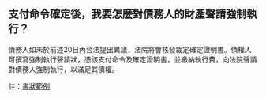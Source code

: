 ## 支付命令確定後，我要怎麼對債務人的財產聲請強制執行？

債務人如未於前述20日內合法提出異議，法院將會核發裁定確定證明書。債權人可撰寫強制執行聲請狀，憑該支付命令及確定證明書，並繳納執行費，向法院聲請對債務人強制執行，以滿足其債權。

註：[書狀範例](http://www.judicial.gov.tw/assist/assist03/assist03-04.asp)
